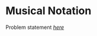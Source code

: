 Musical Notation
=============
Problem statement
_[here](https://open.kattis.com/problems/musicalnotation)_